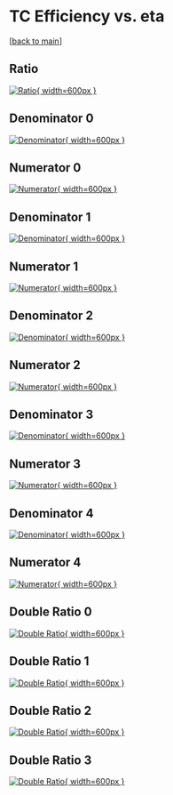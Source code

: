 # TC Efficiency vs. eta

[[back to main](./)]



## Ratio

[![Ratio](../mtv/var/TC_vtr_13_0_eff_eta.png){ width=600px }](../mtv/var/TC_vtr_13_0_eff_eta.pdf)

## Denominator 0

[![Denominator](../mtv/den/TC_vtr_13_0_eff_eta_den0.png){ width=600px }](../mtv/den/TC_vtr_13_0_eff_eta_den0.pdf)

## Numerator 0

[![Numerator](../mtv/num/TC_vtr_13_0_eff_eta_num0.png){ width=600px }](../mtv/num/TC_vtr_13_0_eff_eta_num0.pdf)

## Denominator 1

[![Denominator](../mtv/den/TC_vtr_13_0_eff_eta_den1.png){ width=600px }](../mtv/den/TC_vtr_13_0_eff_eta_den1.pdf)

## Numerator 1

[![Numerator](../mtv/num/TC_vtr_13_0_eff_eta_num1.png){ width=600px }](../mtv/num/TC_vtr_13_0_eff_eta_num1.pdf)

## Denominator 2

[![Denominator](../mtv/den/TC_vtr_13_0_eff_eta_den2.png){ width=600px }](../mtv/den/TC_vtr_13_0_eff_eta_den2.pdf)

## Numerator 2

[![Numerator](../mtv/num/TC_vtr_13_0_eff_eta_num2.png){ width=600px }](../mtv/num/TC_vtr_13_0_eff_eta_num2.pdf)

## Denominator 3

[![Denominator](../mtv/den/TC_vtr_13_0_eff_eta_den3.png){ width=600px }](../mtv/den/TC_vtr_13_0_eff_eta_den3.pdf)

## Numerator 3

[![Numerator](../mtv/num/TC_vtr_13_0_eff_eta_num3.png){ width=600px }](../mtv/num/TC_vtr_13_0_eff_eta_num3.pdf)

## Denominator 4

[![Denominator](../mtv/den/TC_vtr_13_0_eff_eta_den4.png){ width=600px }](../mtv/den/TC_vtr_13_0_eff_eta_den4.pdf)

## Numerator 4

[![Numerator](../mtv/num/TC_vtr_13_0_eff_eta_num4.png){ width=600px }](../mtv/num/TC_vtr_13_0_eff_eta_num4.pdf)

## Double Ratio 0

[![Double Ratio](../mtv/ratio/TC_vtr_13_0_eff_eta_ratio0.png){ width=600px }](../mtv/ratio/TC_vtr_13_0_eff_eta_ratio0.pdf)

## Double Ratio 1

[![Double Ratio](../mtv/ratio/TC_vtr_13_0_eff_eta_ratio1.png){ width=600px }](../mtv/ratio/TC_vtr_13_0_eff_eta_ratio1.pdf)

## Double Ratio 2

[![Double Ratio](../mtv/ratio/TC_vtr_13_0_eff_eta_ratio2.png){ width=600px }](../mtv/ratio/TC_vtr_13_0_eff_eta_ratio2.pdf)

## Double Ratio 3

[![Double Ratio](../mtv/ratio/TC_vtr_13_0_eff_eta_ratio3.png){ width=600px }](../mtv/ratio/TC_vtr_13_0_eff_eta_ratio3.pdf)

